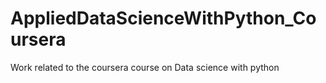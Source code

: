 # AppliedDataScienceWithPython_Coursera
Work related to the coursera course on Data science with python

